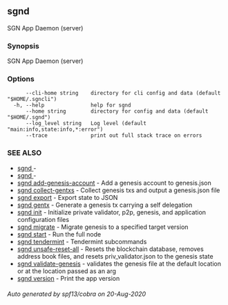 ## sgnd

SGN App Daemon (server)

### Synopsis

SGN App Daemon (server)

### Options

```
      --cli-home string    directory for cli config and data (default "$HOME/.sgncli")
  -h, --help               help for sgnd
      --home string        directory for config and data (default "$HOME/.sgnd")
      --log_level string   Log level (default "main:info,state:info,*:error")
      --trace              print out full stack trace on errors
```

### SEE ALSO

* [sgnd ](sgnd_.md)	 - 
* [sgnd ](sgnd_.md)	 - 
* [sgnd add-genesis-account](sgnd_add-genesis-account.md)	 - Add a genesis account to genesis.json
* [sgnd collect-gentxs](sgnd_collect-gentxs.md)	 - Collect genesis txs and output a genesis.json file
* [sgnd export](sgnd_export.md)	 - Export state to JSON
* [sgnd gentx](sgnd_gentx.md)	 - Generate a genesis tx carrying a self delegation
* [sgnd init](sgnd_init.md)	 - Initialize private validator, p2p, genesis, and application configuration files
* [sgnd migrate](sgnd_migrate.md)	 - Migrate genesis to a specified target version
* [sgnd start](sgnd_start.md)	 - Run the full node
* [sgnd tendermint](sgnd_tendermint.md)	 - Tendermint subcommands
* [sgnd unsafe-reset-all](sgnd_unsafe-reset-all.md)	 - Resets the blockchain database, removes address book files, and resets priv_validator.json to the genesis state
* [sgnd validate-genesis](sgnd_validate-genesis.md)	 - validates the genesis file at the default location or at the location passed as an arg
* [sgnd version](sgnd_version.md)	 - Print the app version

###### Auto generated by spf13/cobra on 20-Aug-2020
